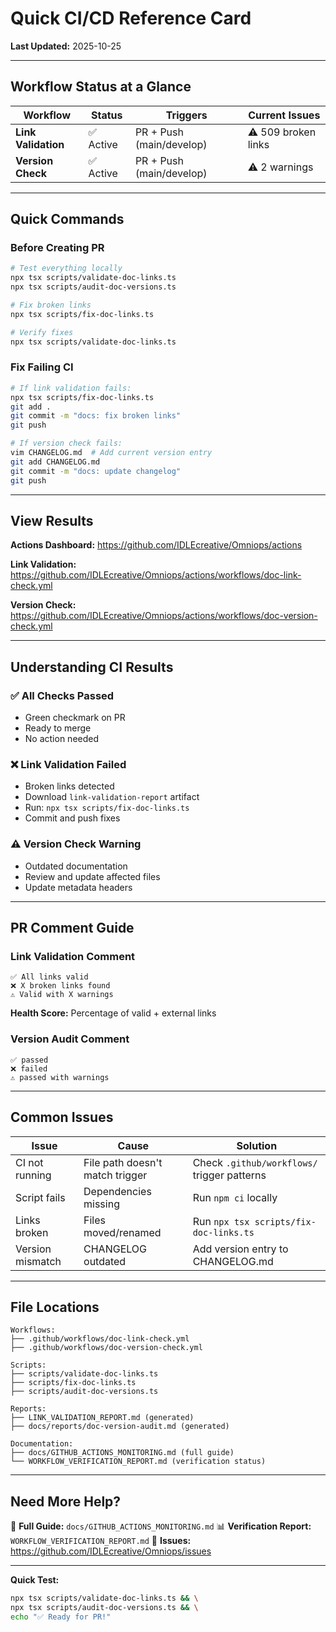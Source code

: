 # Quick CI/CD Reference Card

**Last Updated:** 2025-10-25

---

## Workflow Status at a Glance

| Workflow | Status | Triggers | Current Issues |
|----------|--------|----------|----------------|
| **Link Validation** | ✅ Active | PR + Push (main/develop) | ⚠️ 509 broken links |
| **Version Check** | ✅ Active | PR + Push (main/develop) | ⚠️ 2 warnings |

---

## Quick Commands

### Before Creating PR
```bash
# Test everything locally
npx tsx scripts/validate-doc-links.ts
npx tsx scripts/audit-doc-versions.ts

# Fix broken links
npx tsx scripts/fix-doc-links.ts

# Verify fixes
npx tsx scripts/validate-doc-links.ts
```

### Fix Failing CI
```bash
# If link validation fails:
npx tsx scripts/fix-doc-links.ts
git add .
git commit -m "docs: fix broken links"
git push

# If version check fails:
vim CHANGELOG.md  # Add current version entry
git add CHANGELOG.md
git commit -m "docs: update changelog"
git push
```

---

## View Results

**Actions Dashboard:**
https://github.com/IDLEcreative/Omniops/actions

**Link Validation:**
https://github.com/IDLEcreative/Omniops/actions/workflows/doc-link-check.yml

**Version Check:**
https://github.com/IDLEcreative/Omniops/actions/workflows/doc-version-check.yml

---

## Understanding CI Results

### ✅ All Checks Passed
- Green checkmark on PR
- Ready to merge
- No action needed

### ❌ Link Validation Failed
- Broken links detected
- Download `link-validation-report` artifact
- Run: `npx tsx scripts/fix-doc-links.ts`
- Commit and push fixes

### ⚠️ Version Check Warning
- Outdated documentation
- Review and update affected files
- Update metadata headers

---

## PR Comment Guide

### Link Validation Comment
```
✅ All links valid
❌ X broken links found
⚠️ Valid with X warnings
```

**Health Score:** Percentage of valid + external links

### Version Audit Comment
```
✅ passed
❌ failed
⚠️ passed with warnings
```

---

## Common Issues

| Issue | Cause | Solution |
|-------|-------|----------|
| CI not running | File path doesn't match trigger | Check `.github/workflows/` trigger patterns |
| Script fails | Dependencies missing | Run `npm ci` locally |
| Links broken | Files moved/renamed | Run `npx tsx scripts/fix-doc-links.ts` |
| Version mismatch | CHANGELOG outdated | Add version entry to CHANGELOG.md |

---

## File Locations

```
Workflows:
├── .github/workflows/doc-link-check.yml
├── .github/workflows/doc-version-check.yml

Scripts:
├── scripts/validate-doc-links.ts
├── scripts/fix-doc-links.ts
├── scripts/audit-doc-versions.ts

Reports:
├── LINK_VALIDATION_REPORT.md (generated)
├── docs/reports/doc-version-audit.md (generated)

Documentation:
├── docs/GITHUB_ACTIONS_MONITORING.md (full guide)
└── WORKFLOW_VERIFICATION_REPORT.md (verification status)
```

---

## Need More Help?

📖 **Full Guide:** `docs/GITHUB_ACTIONS_MONITORING.md`
📊 **Verification Report:** `WORKFLOW_VERIFICATION_REPORT.md`
🐛 **Issues:** https://github.com/IDLEcreative/Omniops/issues

---

**Quick Test:**
```bash
npx tsx scripts/validate-doc-links.ts && \
npx tsx scripts/audit-doc-versions.ts && \
echo "✅ Ready for PR!"
```

